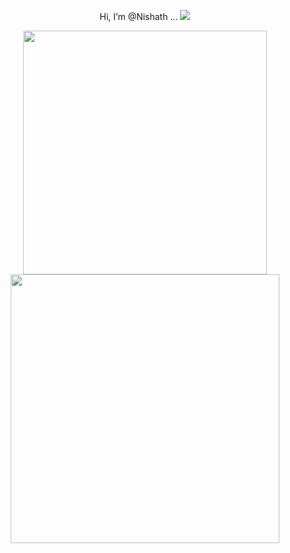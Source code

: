<p align = "center">
  Hi, I’m @Nishath ...
  
   <img src="https://komarev.com/ghpvc/?username=NishathAhamed&label=views&color=000011" /> 
</p>


<p align = "center">
  <img src = "https://github-readme-stats.vercel.app/api?username=NishathAhamed&theme=dark&hide_border=true&include_all_commits=false&count_private=true" width = 390>
  <img src = "https://github-readme-streak-stats.herokuapp.com?user=NishathAhamed&theme=dark&hide_border=true" width = 430>
  
</p>

<p align = "center">
  <img src = "https:
